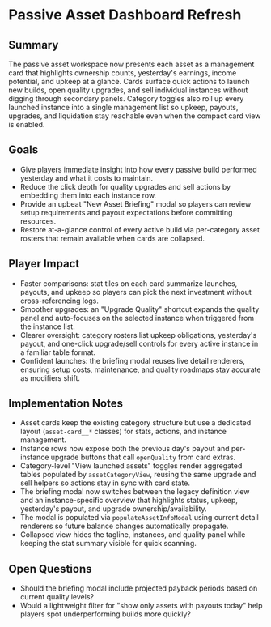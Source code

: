 # Passive Asset Dashboard Refresh

## Summary
The passive asset workspace now presents each asset as a management card that highlights ownership counts, yesterday's earnings, income potential, and upkeep at a glance. Cards surface quick actions to launch new builds, open quality upgrades, and sell individual instances without digging through secondary panels. Category toggles also roll up every launched instance into a single management list so upkeep, payouts, upgrades, and liquidation stay reachable even when the compact card view is enabled.

## Goals
- Give players immediate insight into how every passive build performed yesterday and what it costs to maintain.
- Reduce the click depth for quality upgrades and sell actions by embedding them into each instance row.
- Provide an upbeat "New Asset Briefing" modal so players can review setup requirements and payout expectations before committing resources.
- Restore at-a-glance control of every active build via per-category asset rosters that remain available when cards are collapsed.

## Player Impact
- Faster comparisons: stat tiles on each card summarize launches, payouts, and upkeep so players can pick the next investment without cross-referencing logs.
- Smoother upgrades: an "Upgrade Quality" shortcut expands the quality panel and auto-focuses on the selected instance when triggered from the instance list.
- Clearer oversight: category rosters list upkeep obligations, yesterday's payout, and one-click upgrade/sell controls for every active instance in a familiar table format.
- Confident launches: the briefing modal reuses live detail renderers, ensuring setup costs, maintenance, and quality roadmaps stay accurate as modifiers shift.

## Implementation Notes
- Asset cards keep the existing category structure but use a dedicated layout (`asset-card__*` classes) for stats, actions, and instance management.
- Instance rows now expose both the previous day's payout and per-instance upgrade buttons that call `openQuality` from card extras.
- Category-level "View launched assets" toggles render aggregated tables populated by `assetCategoryView`, reusing the same upgrade and sell helpers so actions stay in sync with card state.
- The briefing modal now switches between the legacy definition view and an instance-specific overview that highlights status, upkeep, yesterday's payout, and upgrade ownership/availability.
- The modal is populated via `populateAssetInfoModal` using current detail renderers so future balance changes automatically propagate.
- Collapsed view hides the tagline, instances, and quality panel while keeping the stat summary visible for quick scanning.

## Open Questions
- Should the briefing modal include projected payback periods based on current quality levels?
- Would a lightweight filter for "show only assets with payouts today" help players spot underperforming builds more quickly?
